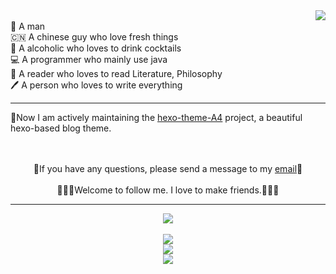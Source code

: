 
<img align="right" src="https://github-readme-stats-git-masterrstaa-rickstaa.vercel.app/api/top-langs/?username=HiNinoJay&layout=pie" />

<br>
👦 A man
<br>
🇨🇳 A chinese guy who love fresh things
<br>
🍹 A alcoholic who loves to drink cocktails
<br>
💻 A programmer who mainly use java
<br>
📖 A reader who loves to read Literature, Philosophy
<br>
🖊️ A person who loves to write everything

---


🍺Now I am actively maintaining the [hexo-theme-A4](https://github.com/HiNinoJay/hexo-theme-A4) project, a beautiful hexo-based blog theme.  

<br>
<br>



<div align="center">
      📧If you have any questions, please send a message to my <a href="mailto:welcome@ninojay.top" title="welcome@ninojay.top">email</a>📧
      <br>
      <br>
      🧑‍🤝‍🧑Welcome to follow me. I love to make friends.🧑‍🤝‍🧑
</div>

---

<div align = "center">
      <img src = "https://komarev.com/ghpvc/?username=HiNinoJay" />
</div>
                                                                
<br>

<div align="center">
  <img src="https://github-readme-stats-git-masterrstaa-rickstaa.vercel.app/api?username=hininojay&show_icons=true&theme=radical" />
</div>

<div align="center">
      <a href="https://wakatime.com"><img src="https://wakatime.com/share/@0dd1f078-1ad2-4dd8-a132-fa9f8eb8848d/9c374987-8592-4d74-be74-6354bdd874af.png" /></a>
</div>

<div align="center">
      <a href="https://wakatime.com"><img src="https://wakatime.com/share/@0dd1f078-1ad2-4dd8-a132-fa9f8eb8848d/2671c60b-416d-44d4-8d42-30a722f1d0c9.png" /></a>
</div>
